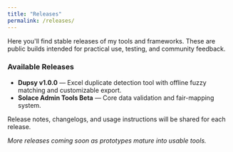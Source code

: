 ```yaml
---
title: "Releases"
permalink: /releases/
---
```


<p>Here you'll find stable releases of my tools and frameworks. These are public builds intended for practical use, testing, and community feedback.</p>

<h3><strong>Available Releases</strong></h3>

<ul>
  <li><strong>Dupsy v1.0.0</strong> — Excel duplicate detection tool with offline fuzzy matching and customizable export.</li>
  <li><strong>Solace Admin Tools Beta</strong> — Core data validation and fair-mapping system.</li>
</ul>

<p>Release notes, changelogs, and usage instructions will be shared for each release.</p>

<p><em>More releases coming soon as prototypes mature into usable tools.</em></p>
